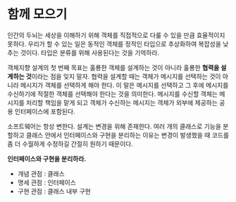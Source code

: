 # 함께 모으기

인간의 두뇌는 세상을 이해하기 위해 객체를 직접적으로 다룰 수 있을 만큼 효율적이지 못하다.
우리가 할 수 있는 일은 동적인 객체를 정적인 타입으로 추상화하여 복잡성을 낮추는 것이다.
타입은 분류를 위해 사용된다는 것을 기억하라.

객체지향 설계의 첫 번째 목표는 훌룡한 객체를 설계하는 것이 아니라 훌룡한 **협력을 설계하는 것**이라는 점을 잊지 말자.
협력을 설계할 때는 객체가 메시지를 선택하는 것이 아니라 메시지가 객체를 선택하게 해야 한다.
이 말은 메시지를 선택하고 그 후에 메시지를 수신하기에 적절한 객체를 선택해야 한다는 것을 의미한다. 메시지를 수신할 객체는 메시지를 처리할 책임을 맡게 되고 객체가 수신하는 메시지는 객체가 외부에 제공하는 공용 인터페이스에 포함된다.

소프트웨어는 항상 변한다. 설계는 변경을 위해 존재한다. 여러 개의 클래스로 기능을 분할하고 클래스 안에서 인터페이스와 구현을 분리하는 이유는 변경이 발생했을 때 코드를 좀 더 수월하게 수정하길 간절히 원하기 때문이다.

**인터페이스와 구현을 분리하라.**

- 개념 관점 : 클래스
- 명세 관점 : 인터페이스
- 구현 관점 : 클래스 내부 구현